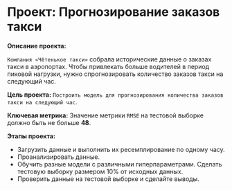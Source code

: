 # Проект: Прогнозирование заказов такси
**Описание проекта:**

`Компания «Чётенькое такси»` собрала исторические данные о заказах такси в аэропортах. Чтобы привлекать больше водителей в период пиковой нагрузки, нужно спрогнозировать количество заказов такси на следующий час. 

**Цель проекта:** `Построить модель для прогнозирования количества заказов такси на следующий час`.

**Ключевая метрика:** Значение метрики `RMSE` на тестовой выборке должно быть не больше **48**.

**Этапы проекта:**
* Загрузить данные и выполнить их ресемплирование по одному часу.
* Проанализировать данные.
* Обучить разные модели с различными гиперпараметрами. Сделать тестовую выборку размером 10% от исходных данных.
* Проверить данные на тестовой выборке и сделайте выводы.
